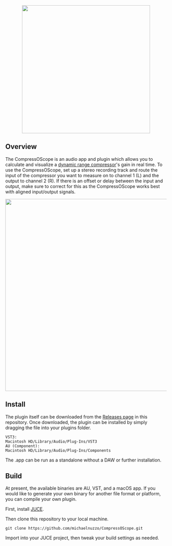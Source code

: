 <div  align="center">

<img width="400px" src="docs/imgs/logo.png">

</div>

## Overview

The CompressOScope is an audio app and plugin which allows you to calculate and visualize a [dynamic range compressor](https://en.wikipedia.org/wiki/Dynamic_range_compression)'s gain in real time. To use the CompressOScope, set up a stereo recording track and route the input of the compressor you want to measure on to channel 1 (L) and the output to channel 2 (R). If there is an offset or delay between the input and output, make sure to correct for this as the CompressOScope works best with aligned input/output signals.

<div  align="center">

<img width="600px" src="docs/imgs/screenshot.png">

</div>



## Install

The plugin itself can be downloaded from the [Releases page](https://github.com/michaelnuzzo/CompressOScope/releases) in this repository. Once downloaded, the plugin can be installed by simply dragging the file into your plugins folder. 

```
VST3:
Macintosh HD/Library/Audio/Plug-Ins/VST3
AU (Component):
Macintosh HD/Library/Audio/Plug-Ins/Components
```
The .app can be run as a standalone without a DAW or further installation.

## Build

At present, the available binaries are AU, VST, and a macOS app. If you would like to generate your own binary for another file format or platform, you can compile your own plugin.

First, install [JUCE](https://juce.com/get-juce/download).

Then clone this repository to your local machine.

```
git clone https://github.com/michaelnuzzo/CompressOScope.git
```

Import into your JUCE project, then tweak your build settings as needed.

